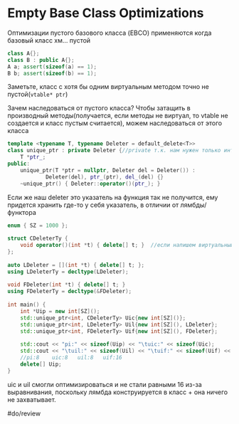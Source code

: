 # Empty Base Class Optimizations
Оптимизации пустого базового класса (EBCO) применяются когда базовый класс хм... пустой 

```cpp
class A{}; 
class B : public A{}; 
A a; assert(sizeof(a) == 1); 
B b; assert(sizeof(b) == 1);
```

Заметьте, класс с хотя бы одним виртуальным методом точно не пустой(`vtable* ptr`)

Зачем наследоваться от пустого класса? Чтобы затащить в производный методы(получается, если методы не виртуал, то vtable не создается и класс пустым считается), можем наследоваться от этого класса

```cpp
template <typename T, typename Deleter = default_delete<T>>  
class unique_ptr : private Deleter {//private т.к. нам нужен только интерфейс  
    T *ptr_;  
public:  
    unique_ptr(T *ptr = nullptr, Deleter del = Deleter()) :  
            Deleter(del), ptr_(ptr), del_(del) {}  
    ~unique_ptr() { Deleter::operator()(ptr_); }
```

Если же наш deleter это указатель на функция так не получится, ему придется хранить где-то у себя указатель, в отличии от лямбды/функтора

```cpp
enum { SZ = 1000 };  
  
struct CDeleterTy {  
    void operator()(int *t) { delete[] t; }  //если напишем виртуальный деструктор, то класс перестанет быть stateless, что это такое? типа пустой класс? #do/review 
};  
  
auto LDeleter = [](int *t) { delete[] t; };  
using LDeleterTy = decltype(LDeleter);  
  
void FDeleter(int *t) { delete[] t; }  
using FDeleterTy = decltype(&FDeleter);  
  
int main() {  
    int *Uip = new int[SZ]();  
    std::unique_ptr<int, CDeleterTy> Uic{new int[SZ]()};  
    std::unique_ptr<int, LDeleterTy> Uil{new int[SZ](), LDeleter};  
    std::unique_ptr<int, FDeleterTy> Uif{new int[SZ](), FDeleter};  
  
    std::cout << "pi:" << sizeof(Uip) << "\tuic:" << sizeof(Uic);  
    std::cout << "\tuil:" << sizeof(Uil) << "\tuif:" << sizeof(Uif) << std::endl;  
	//pi:8    uic:8   uil:8   uif:16
    delete[] Uip;  
}
```

uic и uil смогли оптимизироваться и не стали равными 16 из-за выравнивания, поскольку лямбда конструируется в класс + она ничего не захватывает.

#do/review 